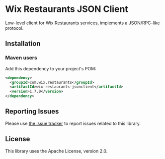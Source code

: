 # Wix Restaurants JSON Client
Low-level client for Wix Restaurants services, implements a JSON/RPC-like protocol.

## Installation
### Maven users

Add this dependency to your project's POM:

```xml
<dependency>
  <groupId>com.wix.restaurants</groupId>
  <artifactId>wix-restaurants-jsonclient</artifactId>
  <version>1.7.0</version>
</dependency>
```

## Reporting Issues

Please use [the issue tracker](https://github.com/wix/wix-restaurants-jsonclient/issues) to report issues related to this library.

## License
This library uses the Apache License, version 2.0.
